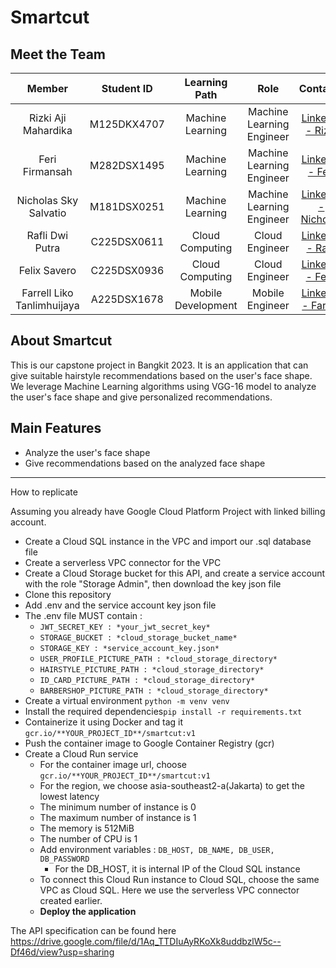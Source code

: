 # Smartcut
## Meet the Team
| Member | Student ID | Learning Path | Role | Contacts |
| :--------------------: | :--------: | :----------------: | :-----------------------------: | :---------------------------------------------: |
| Rizki Aji Mahardika  | M125DKX4707 | Machine Learning | Machine Learning Engineer | [LinkedIn - Rizki] |
| Feri Firmansah | M282DSX1495 | Machine Learning | Machine Learning Engineer | [LinkedIn - Feri] |
| Nicholas Sky Salvatio | M181DSX0251 | Machine Learning | Machine Learning Engineer | [LinkedIn - Nicholas] |
| Rafli Dwi Putra | C225DSX0611 | Cloud Computing | Cloud Engineer | [LinkedIn - Rafli] |
| Felix Savero | C225DSX0936 | Cloud Computing | Cloud Engineer| [LinkedIn - Felix] |
| Farrell Liko Tanlimhuijaya | A225DSX1678 | Mobile Development | Mobile Engineer | [LinkedIn - Farrell] |

## About Smartcut

This is our capstone project in Bangkit 2023. It is an application that can give suitable hairstyle recommendations based on the user's face shape. We leverage Machine Learning algorithms using VGG-16 model to analyze the user's face shape and give personalized recommendations.

## Main Features

- Analyze the user's face shape
- Give recommendations based on the analyzed face shape

---

How to replicate

Assuming you already have Google Cloud Platform Project with linked billing account.
- Create a Cloud SQL instance in the VPC and import our .sql database file
- Create a serverless VPC connector for the VPC
- Create a Cloud Storage bucket for this API, and create a service account with the role "Storage Admin", then download the key json file
- Clone this repository
- Add .env and the service account key json file
- The .env file MUST contain : 
    - ```JWT_SECRET_KEY : *your_jwt_secret_key*```
    - ```STORAGE_BUCKET : *cloud_storage_bucket_name*```
    - ```STORAGE_KEY : *service_account_key.json*```
    - ```USER_PROFILE_PICTURE_PATH : *cloud_storage_directory*```
    - ```HAIRSTYLE_PICTURE_PATH : *cloud_storage_directory*```
    - ```ID_CARD_PICTURE_PATH : *cloud_storage_directory*```
    - ```BARBERSHOP_PICTURE_PATH : *cloud_storage_directory*```
- Create a virtual environment ```python -m venv venv```
- Install the required dependencies```pip install -r requirements.txt```
- Containerize it using Docker and tag it ```gcr.io/**YOUR_PROJECT_ID**/smartcut:v1```
- Push the container image to Google Container Registry (gcr)
- Create a Cloud Run service
    - For the container image url, choose ```gcr.io/**YOUR_PROJECT_ID**/smartcut:v1```
    - For the region, we choose asia-southeast2-a(Jakarta) to get the lowest latency
    - The minimum number of instance is 0
    - The maximum number of instance is 1
    - The memory is 512MiB
    - The number of CPU is 1
    - Add environment variables : ```DB_HOST, DB_NAME, DB_USER, DB_PASSWORD```
        - For the DB_HOST, it is internal IP of the Cloud SQL instance
    - To connect this Cloud Run instance to Cloud SQL, choose the same VPC as Cloud SQL. Here we use the serverless VPC connector created earlier.
    - **Deploy the application**

The API specification can be found here https://drive.google.com/file/d/1Aq_TTDIuAyRKoXk8uddbzlW5c--Df46d/view?usp=sharing

[linkedin - Rizki]: https://www.linkedin.com/in/rizkiajimahardika/
[linkedin - Feri]: https://www.linkedin.com/in/ferifirmansah/
[linkedin - Nicholas]: https://www.linkedin.com/in/nicholas-sky-salvatio-1957091b6/
[linkedin - Rafli]: https://www.linkedin.com/in/rafli-d-70b183137/
[linkedin - Felix]: https://www.linkedin.com/in/felixsavero/
[linkedin - Farrell]: https://www.linkedin.com/in/farrelllikotanlimhuijaya/
